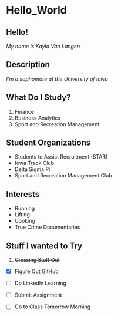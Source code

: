 # Hello_World

## **Hello!**
*My name is Kayla Van Langen*

## **Description**
*I'm a sophomore at the University of Iowa*

## **What Do I Study?**
1. Finance
2. Business Analytics
3. Sport and Recreation Management

## **Student Organizations**
- Students to Assist Recruitment (STAR)
- Iowa Track Club 
- Delta Sigma Pi 
- Sport and Recreation Management Club 

## **Interests**
- Running
- Lifting
- Cooking
- True Crime Documentaries

## **Stuff I wanted to Try**
1. ~~Crossing Stuff Out~~
- [x] Figure Out GitHub
- [ ] Do LinkedIn Learning 
- [ ] Submit Assignment 
- [ ] Go to Class Tomorrow Morning 

